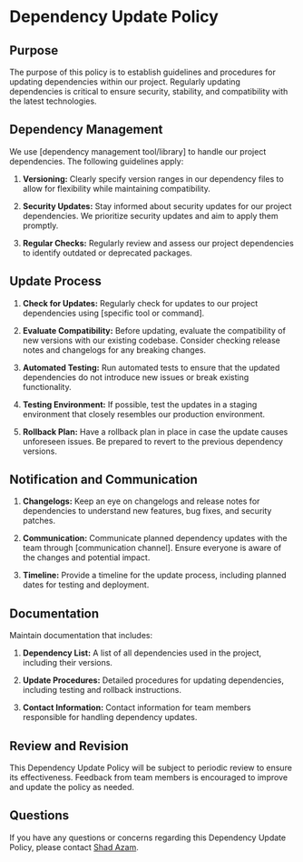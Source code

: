 # Dependency Update Policy

## Purpose

The purpose of this policy is to establish guidelines and procedures for updating dependencies within our project. Regularly updating dependencies is critical to ensure security, stability, and compatibility with the latest technologies.

## Dependency Management

We use [dependency management tool/library] to handle our project dependencies. The following guidelines apply:

1. **Versioning:** Clearly specify version ranges in our dependency files to allow for flexibility while maintaining compatibility.

2. **Security Updates:** Stay informed about security updates for our project dependencies. We prioritize security updates and aim to apply them promptly.

3. **Regular Checks:** Regularly review and assess our project dependencies to identify outdated or deprecated packages.

## Update Process

1. **Check for Updates:** Regularly check for updates to our project dependencies using [specific tool or command].

2. **Evaluate Compatibility:** Before updating, evaluate the compatibility of new versions with our existing codebase. Consider checking release notes and changelogs for any breaking changes.

3. **Automated Testing:** Run automated tests to ensure that the updated dependencies do not introduce new issues or break existing functionality.

4. **Testing Environment:** If possible, test the updates in a staging environment that closely resembles our production environment.

5. **Rollback Plan:** Have a rollback plan in place in case the update causes unforeseen issues. Be prepared to revert to the previous dependency versions.

## Notification and Communication

1. **Changelogs:** Keep an eye on changelogs and release notes for dependencies to understand new features, bug fixes, and security patches.

2. **Communication:** Communicate planned dependency updates with the team through [communication channel]. Ensure everyone is aware of the changes and potential impact.

3. **Timeline:** Provide a timeline for the update process, including planned dates for testing and deployment.

## Documentation

Maintain documentation that includes:

1. **Dependency List:** A list of all dependencies used in the project, including their versions.

2. **Update Procedures:** Detailed procedures for updating dependencies, including testing and rollback instructions.

3. **Contact Information:** Contact information for team members responsible for handling dependency updates.

## Review and Revision

This Dependency Update Policy will be subject to periodic review to ensure its effectiveness. Feedback from team members is encouraged to improve and update the policy as needed.

## Questions

If you have any questions or concerns regarding this Dependency Update Policy, please contact [Shad Azam](mailto:m.n81306034@gmail.com).
